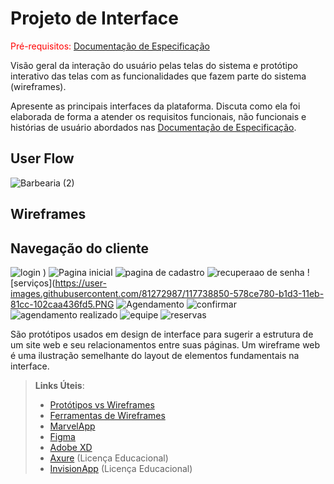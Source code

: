 # Projeto de Interface

<span style="color:red">Pré-requisitos: <a href="2-Especificação do Projeto.md"> Documentação de Especificação</a></span>

Visão geral da interação do usuário pelas telas do sistema e protótipo interativo das telas com as funcionalidades que fazem parte do sistema (wireframes).

 Apresente as principais interfaces da plataforma. Discuta como ela foi elaborada de forma a atender os requisitos funcionais, não funcionais e histórias de usuário abordados nas <a href="2-Especificação do Projeto.md"> Documentação de Especificação</a>.

## User Flow

![Barbearia  (2)](https://user-images.githubusercontent.com/79537802/117733742-720d9380-b1c8-11eb-82c7-c56bd3b4c6fc.png)

## Wireframes

## Navegação do cliente

![login )](https://user-images.githubusercontent.com/81272987/117738587-c289ee80-b1d2-11eb-92de-ce781e0d571b.PNG) ![Pagina inicial](https://user-images.githubusercontent.com/81272987/117738594-c9186600-b1d2-11eb-8d06-3a13a658a5b7.PNG) ![pagina de cadastro](https://user-images.githubusercontent.com/81272987/117738622-d9304580-b1d2-11eb-8aae-81d157fa317b.PNG) ![recuperaao de senha](https://user-images.githubusercontent.com/81272987/117738648-e8af8e80-b1d2-11eb-9d4b-cde50da91782.PNG) ![serviços](https://user-images.githubusercontent.com/81272987/117738850-578ce780-b1d3-11eb-81cc-102caa436fd5.PNG ![Agendamento](https://user-images.githubusercontent.com/81272987/117738693-05e45d00-b1d3-11eb-9625-ae067316f662.PNG) ![confirmar](https://user-images.githubusercontent.com/81272987/117738754-2b716680-b1d3-11eb-8bef-cd061e644b96.PNG) ![agendamento realizado](https://user-images.githubusercontent.com/81272987/117738773-35936500-b1d3-11eb-893c-da1b645741b3.PNG) ![equipe](https://user-images.githubusercontent.com/81272987/117738801-42b05400-b1d3-11eb-9d16-f0284bb82f71.PNG) ![reservas](https://user-images.githubusercontent.com/81272987/117738921-7be8c400-b1d3-11eb-9c02-ea987805780c.PNG)



São protótipos usados em design de interface para sugerir a estrutura de um site web e seu relacionamentos entre suas páginas. Um wireframe web é uma ilustração semelhante do layout de elementos fundamentais na interface.
 
> **Links Úteis**:
> - [Protótipos vs Wireframes](https://www.nngroup.com/videos/prototypes-vs-wireframes-ux-projects/)
> - [Ferramentas de Wireframes](https://rockcontent.com/blog/wireframes/)
> - [MarvelApp](https://marvelapp.com/developers/documentation/tutorials/)
> - [Figma](https://www.figma.com/)
> - [Adobe XD](https://www.adobe.com/br/products/xd.html#scroll)
> - [Axure](https://www.axure.com/edu) (Licença Educacional)
> - [InvisionApp](https://www.invisionapp.com/) (Licença Educacional)

